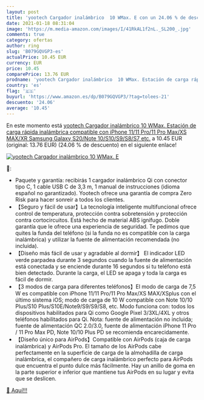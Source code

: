```yaml
---
layout: post
title: 'yootech Cargador inalámbrico  10 WMax. E con un 24.06 % de descuento'
date: 2021-01-18 08:31:04
image: 'https://m.media-amazon.com/images/I/41RkAL1f2nL._SL200_.jpg'
comments: true
category: ofertas
author: ring
slug: 'B079GQVGP3-es'
actualPrice: 10.45 EUR
currency: EUR
price: 10.45
comparePrice: 13.76 EUR
prodname: 'yootech Cargador inalámbrico  10 WMax. Estación de carga rápida inalámbrica compatible con iPhone 11/11 Pro/11 Pro Max/XS MAX/XR  Samsung Galaxy S20/Note 10/S10/S9/S8/S7  etc.'
country: 'es'
flag: '🇪🇸'
buyurl: 'https://www.amazon.es/dp/B079GQVGP3/?tag=tolees-21'
descuento: '24.06'
average: '10.45'
---
```


En este momento está [yootech Cargador inalámbrico  10 WMax. Estación de carga rápida inalámbrica compatible con iPhone 11/11 Pro/11 Pro Max/XS MAX/XR  Samsung Galaxy S20/Note 10/S10/S9/S8/S7  etc.](https://www.amazon.es/dp/B079GQVGP3/?tag=tolees-21) a 10.45 EUR (original: 13.76 EUR) (24.06 %  de descuento) en el siguiente enlace!

[![yootech Cargador inalámbrico  10 WMax. E](https://m.media-amazon.com/images/I/41RkAL1f2nL._SL200_.jpg)](https://www.amazon.es/dp/B079GQVGP3/?tag=tolees-21)

🔎:

- Paquete y garantía: recibirás 1 cargador inalámbrico Qi con conector tipo C, 1 cable USB C de 3,3 m, 1 manual de instrucciones (idioma español no garantizado). Yootech ofrece una garantía de compra Zero Risk para hacer sonreír a todos los clientes.
- 【Seguro y fácil de usar】La tecnología inteligente multifuncional ofrece control de temperatura, protección contra sobretensión y protección contra cortocircuitos. Está hecho de material ABS ignífugo. Doble garantía que le ofrece una experiencia de seguridad. Te pedimos que quites la funda del teléfono (si la funda no es compatible con la carga inalámbrica) y utilizar la fuente de alimentación recomendada (no incluida).
- 【Diseño más fácil de usar y agradable al dormir】 El indicador LED verde parpadea durante 3 segundos cuando la fuente de alimentación está conectada y se enciende durante 16 segundos si tu teléfono está bien detectado. Durante la carga, el LED se apaga y toda la carga es fácil de dormir.
- 【3 modos de carga para diferentes teléfonos】El modo de carga de 7,5 W es compatible con iPhone 11/11 Pro/11 Pro Max/XS MAX/XSplus con el último sistema iOS; modo de carga de 10 W compatible con Note 10/10 Plus/S10 Plus/S10E/Note9/S9/S9/S8, etc. Modo funciona con: todos los dispositivos habilitados para Qi como Google Pixel 3/3XL/4XL y otros teléfonos habilitados para Qi. Nota: fuente de alimentación no incluida; fuente de alimentación QC 2.0/3.0, fuente de alimentación iPhone 11 Pro / 11 Pro Max PD, Note 10/10 Plus PD se recomienda encarecidamente.
- 【Diseño único para AirPods】Compatible con AirPods (caja de carga inalámbrica) y AirPods Pro. El tamaño de los AirPods cabe perfectamente en la superficie de carga de la almohadilla de carga inalámbrica, el compañero de carga inalámbrico perfecto para AirPods que encuentra el punto dulce más fácilmente. Hay un anillo de goma en la parte superior e inferior que mantiene tus AirPods en su lugar y evita que se deslicen.

[🛒 Aquí!!!](https://www.amazon.es/dp/B079GQVGP3/?tag=tolees-21)

